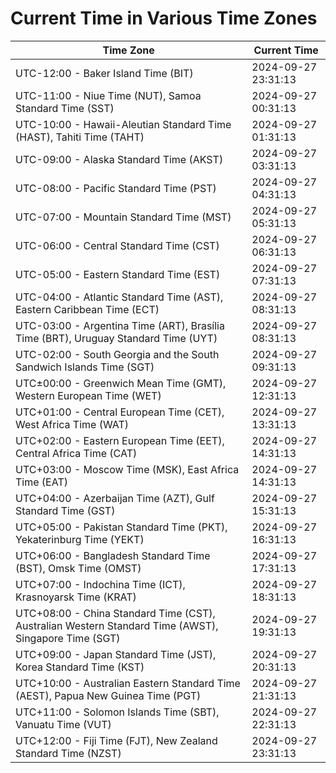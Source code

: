 # Current Time in Various Time Zones

| Time Zone | Current Time |
|-----------|--------------|
| UTC-12:00 - Baker Island Time (BIT) | 2024-09-27 23:31:13 |
| UTC-11:00 - Niue Time (NUT), Samoa Standard Time (SST) | 2024-09-27 00:31:13 |
| UTC-10:00 - Hawaii-Aleutian Standard Time (HAST), Tahiti Time (TAHT) | 2024-09-27 01:31:13 |
| UTC-09:00 - Alaska Standard Time (AKST) | 2024-09-27 03:31:13 |
| UTC-08:00 - Pacific Standard Time (PST) | 2024-09-27 04:31:13 |
| UTC-07:00 - Mountain Standard Time (MST) | 2024-09-27 05:31:13 |
| UTC-06:00 - Central Standard Time (CST) | 2024-09-27 06:31:13 |
| UTC-05:00 - Eastern Standard Time (EST) | 2024-09-27 07:31:13 |
| UTC-04:00 - Atlantic Standard Time (AST), Eastern Caribbean Time (ECT) | 2024-09-27 08:31:13 |
| UTC-03:00 - Argentina Time (ART), Brasília Time (BRT), Uruguay Standard Time (UYT) | 2024-09-27 08:31:13 |
| UTC-02:00 - South Georgia and the South Sandwich Islands Time (SGT) | 2024-09-27 09:31:13 |
| UTC±00:00 - Greenwich Mean Time (GMT), Western European Time (WET) | 2024-09-27 12:31:13 |
| UTC+01:00 - Central European Time (CET), West Africa Time (WAT) | 2024-09-27 13:31:13 |
| UTC+02:00 - Eastern European Time (EET), Central Africa Time (CAT) | 2024-09-27 14:31:13 |
| UTC+03:00 - Moscow Time (MSK), East Africa Time (EAT) | 2024-09-27 14:31:13 |
| UTC+04:00 - Azerbaijan Time (AZT), Gulf Standard Time (GST) | 2024-09-27 15:31:13 |
| UTC+05:00 - Pakistan Standard Time (PKT), Yekaterinburg Time (YEKT) | 2024-09-27 16:31:13 |
| UTC+06:00 - Bangladesh Standard Time (BST), Omsk Time (OMST) | 2024-09-27 17:31:13 |
| UTC+07:00 - Indochina Time (ICT), Krasnoyarsk Time (KRAT) | 2024-09-27 18:31:13 |
| UTC+08:00 - China Standard Time (CST), Australian Western Standard Time (AWST), Singapore Time (SGT) | 2024-09-27 19:31:13 |
| UTC+09:00 - Japan Standard Time (JST), Korea Standard Time (KST) | 2024-09-27 20:31:13 |
| UTC+10:00 - Australian Eastern Standard Time (AEST), Papua New Guinea Time (PGT) | 2024-09-27 21:31:13 |
| UTC+11:00 - Solomon Islands Time (SBT), Vanuatu Time (VUT) | 2024-09-27 22:31:13 |
| UTC+12:00 - Fiji Time (FJT), New Zealand Standard Time (NZST) | 2024-09-27 23:31:13 |
